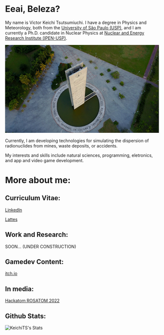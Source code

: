 # Eeai, Beleza? 

My name is Victor Keichi Tsutsumiuchi. I have a degree in Physics and Meteorology, both from the [University of São Paulo (USP)](https://www5.usp.br/), and I am currently a Ph.D. candidate in Nuclear Physics at [Nuclear and Energy Research Institute (IPEN-USP)](https://www.ipen.br).


![I am a student at the University of São Paulo](https://github.com/KeichiTS/KeichiTS/blob/main/usp.jpg)

Currently, I am developing technologies for simulating the dispersion of radionuclides from mines, waste deposits, or accidents.

My interests and skills include natural sciences, programming, eletronics, and app and video game development.

# More about me:

## Curriculum Vitae:

[Linkedln](https://www.linkedin.com/in/victor-keichi-tsutsumiuchi-434606134/)

[Lattes](http://lattes.cnpq.br/4015593604604502)


## Work and Research: 

SOON... (UNDER CONSTRUCTION)


## Gamedev Content: 
[itch.io](https://keichits.itch.io/)


## In media: 

[Hackatom ROSATOM 2022](https://portal.if.usp.br/imprensa/pt-br/node/3891)

## Github Stats:

![KeichiTS's Stats](https://github-readme-stats.vercel.app/api?username=KeichiTS&show_icons=true&theme=dark)

